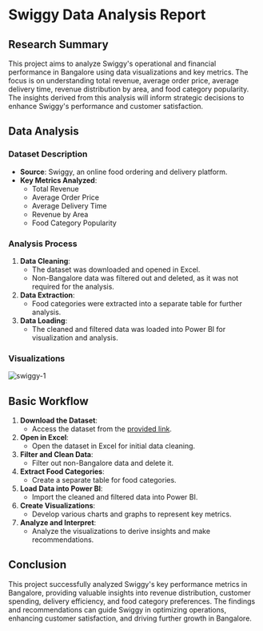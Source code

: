 # Swiggy Data Analysis Report

## Research Summary

This project aims to analyze Swiggy's operational and financial performance in Bangalore using data visualizations and key metrics. The focus is on understanding total revenue, average order price, average delivery time, revenue distribution by area, and food category popularity. The insights derived from this analysis will inform strategic decisions to enhance Swiggy's performance and customer satisfaction.

## Data Analysis

### Dataset Description
- **Source**: Swiggy, an online food ordering and delivery platform.
- **Key Metrics Analyzed**:
  - Total Revenue
  - Average Order Price
  - Average Delivery Time
  - Revenue by Area
  - Food Category Popularity

### Analysis Process
1. **Data Cleaning**:
   - The dataset was downloaded and opened in Excel.
   - Non-Bangalore data was filtered out and deleted, as it was not required for the analysis.
2. **Data Extraction**:
   - Food categories were extracted into a separate table for further analysis.
3. **Data Loading**:
   - The cleaned and filtered data was loaded into Power BI for visualization and analysis.

### Visualizations

![swiggy-1](https://github.com/user-attachments/assets/2c5e8b39-1def-42c4-8a2f-c59ee65eeda9)

## Basic Workflow

1. **Download the Dataset**:
   - Access the dataset from the [provided link](https://drive.google.com/file/d/1X0ekRLE4zh_4iGiQWsM5320xIge-gFiQ/view?usp=drive_link).
2. **Open in Excel**:
   - Open the dataset in Excel for initial data cleaning.
3. **Filter and Clean Data**:
   - Filter out non-Bangalore data and delete it.
4. **Extract Food Categories**:
   - Create a separate table for food categories.
5. **Load Data into Power BI**:
   - Import the cleaned and filtered data into Power BI.
6. **Create Visualizations**:
   - Develop various charts and graphs to represent key metrics.
7. **Analyze and Interpret**:
   - Analyze the visualizations to derive insights and make recommendations.

## Conclusion

This project successfully analyzed Swiggy's key performance metrics in Bangalore, providing valuable insights into revenue distribution, customer spending, delivery efficiency, and food category preferences. The findings and recommendations can guide Swiggy in optimizing operations, enhancing customer satisfaction, and driving further growth in Bangalore.
